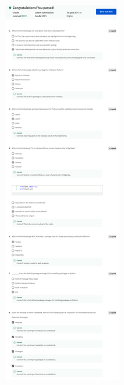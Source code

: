 ![](https://github.com/CrypticFate5/Meta-Back-End-Developer-Professional-Certificate/blob/main/C2-%20Programming%20in%20Python/W-4/Module%20quiz:%20Modules%2C%20packages%2C%20libraries%20and%20tools/ss18.png)
